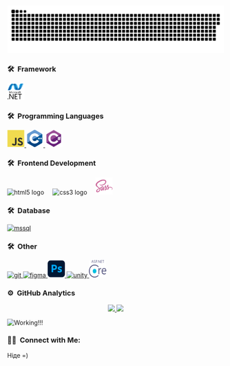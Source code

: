 <p align="center">
 <img width="auto" src="assets/github-snake.svg" alt="snake"/>
</p>

### 🛠 &nbsp;Framework

<a href="https://dotnet.microsoft.com/" target="_blank" rel="noreferrer"> <img src="https://raw.githubusercontent.com/devicons/devicon/master/icons/dot-net/dot-net-original-wordmark.svg" alt="dotnet" width="40" height="40"/> </a>

### 🛠 &nbsp;Programming Languages

<a href="https://developer.mozilla.org/en-US/docs/Web/JavaScript" target="_blank" rel="noreferrer"> <img src="https://raw.githubusercontent.com/devicons/devicon/master/icons/javascript/javascript-original.svg" alt="javascript" width="40" height="40"/> </a>
  <a href="https://www.w3schools.com/cpp/" target="_blank" rel="noreferrer"> <img src="https://raw.githubusercontent.com/devicons/devicon/master/icons/cplusplus/cplusplus-original.svg" alt="cplusplus" width="40" height="40"/> </a>
  <a href="https://www.w3schools.com/cs/" target="_blank" rel="noreferrer"> <img src="https://raw.githubusercontent.com/devicons/devicon/master/icons/csharp/csharp-original.svg" alt="csharp" width="40" height="40"/> </a> 

  ### 🛠 &nbsp;Frontend Development
<div>
  <img src="https://cdn.jsdelivr.net/gh/devicons/devicon/icons/html5/html5-original.svg" height="40" alt="html5 logo"  />
  <img width="12" />
  <img src="https://cdn.jsdelivr.net/gh/devicons/devicon/icons/css3/css3-original.svg" height="40" alt="css3 logo"  />
  <img width="12" />
  <a href="https://sass-lang.com" target="_blank" rel="noreferrer"> <img src="https://raw.githubusercontent.com/devicons/devicon/master/icons/sass/sass-original.svg" alt="sass" width="40" height="40"/> </a>
</div>

### 🛠 &nbsp;Database

<a href="https://www.microsoft.com/en-us/sql-server" target="_blank" rel="noreferrer"> <img src="https://www.svgrepo.com/show/303229/microsoft-sql-server-logo.svg" alt="mssql" width="40" height="40"/> </a>

### 🛠 &nbsp;Other
<a href="https://git-scm.com/" target="_blank" rel="noreferrer"> <img src="https://www.vectorlogo.zone/logos/git-scm/git-scm-icon.svg" alt="git" width="40" height="40"/> </a>
<a href="https://www.figma.com/" target="_blank" rel="noreferrer"> <img src="https://www.vectorlogo.zone/logos/figma/figma-icon.svg" alt="figma" width="40" height="40"/> </a>
<a href="https://www.adobe.com/ua/products/photoshop.html" target="_blank" rel="noreferrer"> <img src="assets/photoshop.png" alt="photoshop" width="40" height="40"  background-color= "transparent"/>
<a href="https://unity.com/" target="_blank" rel="noreferrer"> <img src="https://www.vectorlogo.zone/logos/unity3d/unity3d-icon.svg" alt="unity" width="40" height="40"/> </a> 
<a href="https://dotnet.microsoft.com/en-us/apps/aspnet" target="_blank" rel="noreferrer"> <img src="assets/pngegg (1).png" alt="asp.net core" width="40" height="40"/> </a> 

### ⚙️ &nbsp;GitHub Analytics

<p align="center">
  <a href="https://github.com/rilking1">
    <img height="180em" src="https://github-readme-stats-eight-theta.vercel.app/api?username=rilking1&show_icons=true&theme=algolia&include_all_commits=true&count_private=true"/>
  </a>
  <a href="https://github.com/rilking1">
    <img height="180em" src="https://github-readme-stats-eight-theta.vercel.app/api/top-langs/?username=rilking1&layout=compact&langs_count=8&theme=algolia"/>
  </a>
</p>

<img alt="Working!!!" src="assets/rage_animated_sticker.gif"/>



### 🤝🏻 &nbsp;Connect with Me:
Ніде =)
